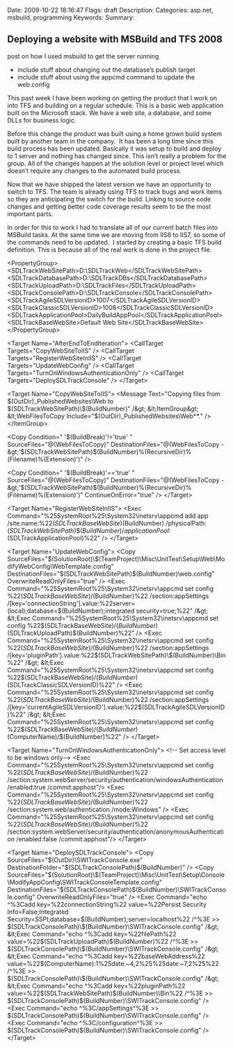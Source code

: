 Date: 2009-10-22 18:16:47
Flags: draft
Description:
Categories: asp.net, msbuild, programming
Keywords:
Summary:

## Deploying a website with MSBuild and TFS 2008

post on how I used msbuild to get the server running
<ul>
	<li>include stuff about changing out the database’s publish target</li>
	<li>include stuff about using the appcmd command to update the web.config</li>
</ul>
This past week I have been working on getting the product that I work on into TFS and building on a regular schedule. This is a basic web application built on the Microsoft stack. We have a web site, a database, and some DLLs for business logic.

Before this change the product was built using a home grown build system built by another team in the company.  It has been a long time since this build process has been updated. Basically it was setup to build and deploy to 1 server and nothing has changed since. This isn’t really a problem for the group. All of the changes happen at the solution level or project level which doesn’t require any changes to the automated build process.

Now that we have shipped the latest version we have an opportunity to switch to TFS. The team is already using TFS to track bugs and work items so they are anticipating the switch for the build. Linking to source code changes and getting better code coverage results seem to be the most important parts.

In order for this to work I had to translate all of our current batch files into MSBuild tasks. At the same time we are moving from IIS6 to IIS7, so some of the commands need to be updated.  I started by creating a basic TFS build definition. This is because all of the real work is done in the project file.

&lt;PropertyGroup&gt;
&lt;SDLTrackWebSitePath&gt;D:\SDLTrackWeb&lt;/SDLTrackWebSitePath&gt;
&lt;SDLTrackDatabasePath&gt;D:\SDLTrackDBs&lt;/SDLTrackDatabasePath&gt;
&lt;SDLTrackUploadPath&gt;D:\SDLTrackFiles&lt;/SDLTrackUploadPath&gt;
&lt;SDLTrackConsolePath&gt;D:\SDLTrackConsole&lt;/SDLTrackConsolePath&gt;
&lt;SDLTrackAgileSDLVersionID&gt;1007&lt;/SDLTrackAgileSDLVersionID&gt;
&lt;SDLTrackClassicSDLVersionID&gt;1008&lt;/SDLTrackClassicSDLVersionID&gt;
&lt;SDLTrackApplicationPool&gt;DailyBuildAppPool&lt;/SDLTrackApplicationPool&gt;
&lt;SDLTrackBaseWebSite&gt;Default Web Site&lt;/SDLTrackBaseWebSite&gt;
&lt;/PropertyGroup&gt;

&lt;Target Name="AfterEndToEndIteration"&gt;
&lt;CallTarget Targets="CopyWebSiteToIIS" /&gt;
&lt;CallTarget Targets="RegisterWebSiteInIIS" /&gt;
&lt;CallTarget Targets="UpdateWebConfig" /&gt;
&lt;CallTarget Targets="TurnOnWindowsAuthenticationOnly" /&gt;
&lt;CallTarget Targets="DeploySDLTrackConsole" /&gt;
&lt;/Target&gt;

&lt;Target Name="CopyWebSiteToIIS"&gt;
&lt;Message Text="Copying files from $(OutDir)_PublishedWebsites\Web to $(SDLTrackWebSitePath)\$(BuildNumber)" /&gt;
&lt;ItemGroup&gt;
&lt;WebFilesToCopy Include="$(OutDir)_PublishedWebsites\Web\**\*.*" /&gt;
&lt;/ItemGroup&gt;

&lt;Copy Condition=" '$(BuildBreak)'!='true' "
SourceFiles="@(WebFilesToCopy)"
DestinationFiles="@(WebFilesToCopy -&gt;'$(SDLTrackWebSitePath)\$(BuildNumber)\%(RecursiveDir)%(Filename)%(Extension)')" /&gt;

&lt;Copy Condition=" '$(BuildBreak)'=='true' "
SourceFiles="@(WebFilesToCopy)"
DestinationFiles="@(WebFilesToCopy -&gt;'$(SDLTrackWebSitePath)\$(BuildNumber)\%(RecursiveDir)%(Filename)%(Extension)')"
ContinueOnError="true" /&gt;
&lt;/Target&gt;

&lt;Target Name="RegisterWebSiteInIIS"&gt;
&lt;Exec Command="%25SystemRoot%25\System32\inetsrv\appcmd add app /site.name:%22$(SDLTrackBaseWebSite)%22 /path:/$(BuildNumber) /physicalPath:$(SDLTrackWebSitePath)\$(BuildNumber) /applicationPool:%22$(SDLTrackApplicationPool)%22" /&gt;
&lt;/Target&gt;

&lt;Target Name="UpdateWebConfig"&gt;
&lt;Copy SourceFiles="$(SolutionRoot)\$(TeamProject)\Misc\UnitTest\Setup\Web\ModifyWebConfig\WebTemplate.config"
DestinationFiles="$(SDLTrackWebSitePath)\$(BuildNumber)\web.config"
OverwriteReadOnlyFiles="true" /&gt;
&lt;Exec Command="%25SystemRoot%25\System32\inetsrv\appcmd set config %22$(SDLTrackBaseWebSite)/$(BuildNumber)%22 /section:appSettings /[key='connectionString'].value:%22server=(local);database=$(BuildNumber);integrated security=true;%22" /&gt;
&lt;Exec Command="%25SystemRoot%25\System32\inetsrv\appcmd set config %22$(SDLTrackBaseWebSite)/$(BuildNumber)%22 /section:appSettings /[key='filePath'].value:%22$(SDLTrackUploadPath)\$(BuildNumber)%22" /&gt;
&lt;Exec Command="%25SystemRoot%25\System32\inetsrv\appcmd set config %22$(SDLTrackBaseWebSite)/$(BuildNumber)%22 /section:appSettings /[key='pluginPath'].value:%22$(SDLTrackWebSitePath)\$(BuildNumber)\Bin%22" /&gt;
&lt;Exec Command="%25SystemRoot%25\System32\inetsrv\appcmd set config %22$(SDLTrackBaseWebSite)/$(BuildNumber)%22 /section:appSettings /[key='currentSDLVersionID'].value:%22$(SDLTrackClassicSDLVersionID)%22" /&gt;
&lt;Exec Command="%25SystemRoot%25\System32\inetsrv\appcmd set config %22$(SDLTrackBaseWebSite)/$(BuildNumber)%22 /section:appSettings /[key='currentAgileSDLVersionID'].value:%22$(SDLTrackAgileSDLVersionID)%22" /&gt;
&lt;Exec Command="%25SystemRoot%25\System32\inetsrv\appcmd set config %22$(SDLTrackBaseWebSite)/$(BuildNumber)%22 /section:appSettings /[key='baseWebAddress'].value:%22$(ComputerName)/$(BuildNumber)%22" /&gt;
&lt;/Target&gt;

&lt;Target Name="TurnOnWindowsAuthenticationOnly"&gt;
&lt;!-- Set access level to be windows only--&gt;
&lt;Exec Command="%25SystemRoot%25\System32\inetsrv\appcmd set config %22$(SDLTrackBaseWebSite)/$(BuildNumber)%22 /section:system.webServer/security/authentication/windowsAuthentication /enabled:true /commit:apphost"/&gt;
&lt;Exec Command="%25SystemRoot%25\System32\inetsrv\appcmd set config %22$(SDLTrackBaseWebSite)/$(BuildNumber)%22 /section:system.web/authentication /mode:Windows" /&gt;
&lt;Exec Command="%25SystemRoot%25\System32\inetsrv\appcmd set config %22$(SDLTrackBaseWebSite)/$(BuildNumber)%22 /section:system.webServer/security/authentication/anonymousAuthentication /enabled:false /commit:apphost"/&gt;
&lt;/Target&gt;

&lt;Target Name="DeploySDLTrackConsole"&gt;
&lt;Copy SourceFiles="$(OutDir)\SWITrackConsole.exe" DestinationFolder="$(SDLTrackConsolePath)\$(BuildNumber)" /&gt;
&lt;Copy SourceFiles="$(SolutionRoot)\$(TeamProject)\Misc\UnitTest\Setup\Console\ModifyAppConfig\SWITrackConsoleTemplate.config"
DestinationFiles="$(SDLTrackConsolePath)\$(BuildNumber)\SWITrackConsole.config"
OverwriteReadOnlyFiles="true" /&gt;
&lt;Exec Command="echo ^%3Cadd key=%22connectionString%22 value=%22Persist Security Info=False;Integrated Security=SSPI;database=$(BuildNumber);server=localhost%22 /^%3E &gt;&gt; $(SDLTrackConsolePath)\$(BuildNumber)\SWITrackConsole.config" /&gt;
&lt;Exec Command="echo ^%3Cadd key=%22filePath%22 value=%22$(SDLTrackUploadPath)\$(BuildNumber)%22 /^%3E &gt;&gt; $(SDLTrackConsolePath)\$(BuildNumber)\SWITrackConsole.config" /&gt;
&lt;Exec Command="echo ^%3Cadd key=%22baseWebAddress%22 value=%22$(ComputerName):1%25date:~4,2%25%25date:~7,2%25%22 /^%3E &gt;&gt; $(SDLTrackConsolePath)\$(BuildNumber)\SWITrackConsole.config" /&gt;
&lt;Exec Command="echo ^%3Cadd key=%22pluginPath%22 value=%22$(SDLTrackWebSitePath)\$(BuildNumber)\Bin%22 /^%3E &gt;&gt; $(SDLTrackConsolePath)\$(BuildNumber)\SWITrackConsole.config" /&gt;
&lt;Exec Command="echo ^%3C/appSettings^%3E &gt;&gt; $(SDLTrackConsolePath)\$(BuildNumber)\SWITrackConsole.config" /&gt;
&lt;Exec Command="echo ^%3C/configuration^%3E &gt;&gt; $(SDLTrackConsolePath)\$(BuildNumber)\SWITrackConsole.config" /&gt;
&lt;/Target&gt;
